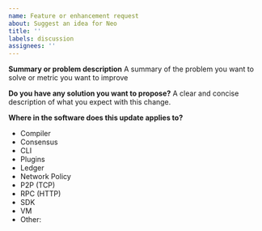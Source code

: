```yaml
---
name: Feature or enhancement request
about: Suggest an idea for Neo
title: ''
labels: discussion
assignees: ''
---
```


**Summary or problem description**
A summary of the problem you want to solve or metric you want to improve

**Do you have any solution you want to propose?**
A clear and concise description of what you expect with this change.

**Where in the software does this update applies to?**
- Compiler
- Consensus
- CLI
- Plugins
- Ledger
- Network Policy
- P2P (TCP)
- RPC (HTTP)
- SDK
- VM
- Other:

